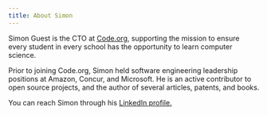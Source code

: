 ```yaml
---
title: About Simon
---
```

Simon Guest is the CTO at [Code.org](https://code.org), supporting the mission to ensure every student in every school has the opportunity to learn computer science.

Prior to joining Code.org, Simon held software engineering leadership positions at Amazon, Concur, and Microsoft. He is an active contributor to open source projects, and the author of several articles, patents, and books.

You can reach Simon through his [LinkedIn profile.](https://www.linkedin.com/in/simonguest/)